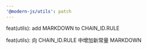 ```yaml
---
'@modern-js/utils': patch
---
```


feat(utils): add MARKDOWN to CHAIN_ID.RULE

feat(utils): 向 CHAIN_ID.RULE 中增加新常量 MARKDOWN
